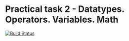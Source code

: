 # Practical task 2 - Datatypes. Operators. Variables. Math

[![Build Status](https://travis-ci.com/itmo-java-basics-2020/task-2-datatypes-and-operators-dmkulazhenko.svg?branch=master)](https://travis-ci.com/itmo-java-basics-2020/task-2-datatypes-and-operators-dmkulazhenko)
